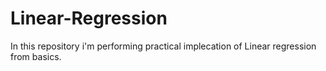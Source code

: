 # Linear-Regression
In this repository i'm performing practical implecation of Linear regression from basics.
